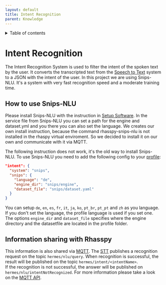 ```yaml
---
layout: default
title: Intent Recognition
parent: Knowledge
---
```

<details close markdown="block">
  <summary>
    Table of contents
  </summary>
  {: .text-delta }
1. TOC
{:toc}
</details>

# Intent Recognition
The Intent Recognition System is used to filter the intent of the spoken text by the user. 
It converts the transcripted text from the [Speech to Text](/pages/knowledge/speech-to-text) system to a JSON with the 
intent of the user. In this project we are using Snips-NLU. It's a system with very fast recognition speed and a 
moderate training time.

## How to use Snips-NLU
Please install Snips-NLU with the instruction in [Setup Software](/pages/installation/manual/setup-software#8-install-snips-nlu).
In the service file from Snips-NLU you can set a path for the engine and dataset.yml and you there you can also set the language.
We creates our own install instruction, because the command rhasspy-snips-nlu is not installed in the rhaspy virtual enviroment.
So we decided to install it on our own and communicate with it via MQTT.

The following instruction does not work, it's the old way to install Snips-NLU.
To use Snips-NLU you need to add the following config to your [profile](/pages/knowledge/profiles):
```json
"intent": {
  "system": "snips",
  "snips": {
    "language": "de",
    "engine_dir": "snips/engine",
    "dataset_file": "snips/dataset.yaml"
  }
}
```
You can setup ``de``, ``en``, ``es``, ``fr``, ``it``, ``ja``, ``ko``, ``pt_br``, ``pt_pt`` and ``zh`` as you language. 
If you don't set the language, the profile language is used if you set one.
The options ``engine_dir`` and ``dataset_file`` specifies where the engine directory and the datasetfile are located 
in the profile folder.

## Information sharing with Rhasspy
This information is also shared via [MQTT](/pages/knowledge/mqtt).
The [STT](/pages/knowledge/speech-to-text) publishes a recognition request on the topic ``hermes/nlu/query``.
When recognition is successful, the result will be published on the topic ``hermes/intent/<intentName>``.  
If the recognition is not successful, the answer will be published on ``hermes/nlu/intentNotRecognized``. 
For more information please take a look on the [MQTT API](https://rhasspy.readthedocs.io/en/latest/reference/#natural-language-understanding).

